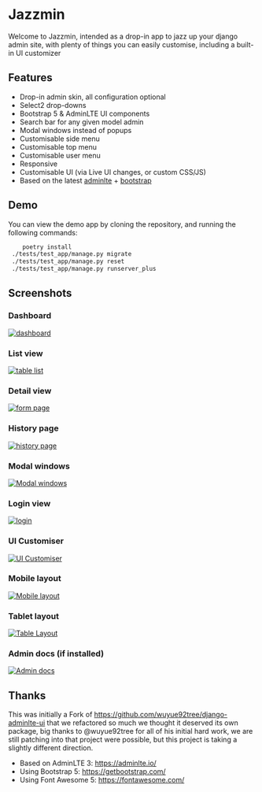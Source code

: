 # Jazzmin

Welcome to Jazzmin, intended as a drop-in app to jazz up your django admin site, with plenty of things you can easily
customise, including a built-in UI customizer

## Features

- Drop-in admin skin, all configuration optional
- Select2 drop-downs
- Bootstrap 5 & AdminLTE UI components
- Search bar for any given model admin
- Modal windows instead of popups
- Customisable side menu
- Customisable top menu
- Customisable user menu
- Responsive
- Customisable UI (via Live UI changes, or custom CSS/JS)
- Based on the latest [adminlte](https://adminlte.io/) + [bootstrap](https://getbootstrap.com/)

## Demo

You can view the demo app by cloning the repository, and running the following commands:

```bash
    poetry install
 ./tests/test_app/manage.py migrate
 ./tests/test_app/manage.py reset
 ./tests/test_app/manage.py runserver_plus
```

## Screenshots

### Dashboard

[![dashboard](./img/dashboard.png)](./img/dashboard.png)

### List view

[![table list](./img/list_view.png)](./img/list_view.png)

### Detail view

[![form page](./img/detail_view.png)](./img/detail_view.png)

### History page

[![history page](./img/history_page.png)](./img/history_page.png)

### Modal windows

[![Modal windows](./img/related_modal_bootstrap.png)](./img/related_modal_bootstrap.png)

### Login view

[![login](./img/login.png)](./img/login.png)

### UI Customiser

[![UI Customiser](./img/ui_customiser.png)](./img/ui_customiser.png)

### Mobile layout

[![Mobile layout](./img/dashboard_mobile.png)](./img/dashboard_mobile.png)

### Tablet layout

[![Table Layout](./img/dashboard_tablet.png)](./img/dashboard_tablet.png)

### Admin docs (if installed)

[![Admin docs](./img/admin_docs.png)](./img/admin_docs.png)

## Thanks

This was initially a Fork of <https://github.com/wuyue92tree/django-adminlte-ui> that we refactored so much we thought it
deserved its own package, big thanks to @wuyue92tree for all of his initial hard work, we are still patching into that
project were possible, but this project is taking a slightly different direction.

- Based on AdminLTE 3: <https://adminlte.io/>
- Using Bootstrap 5: <https://getbootstrap.com/>
- Using Font Awesome 5: <https://fontawesome.com/>
